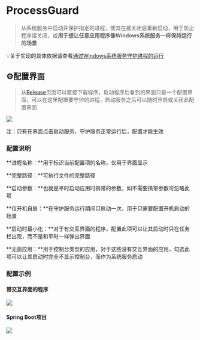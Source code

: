 # ProcessGuard

> 从系统服务中启动并保护指定的进程，使其在被关闭后重新启动，用于防止程序误关闭，或**用于想让任意应用程序像Windows系统服务一样保持运行的场景**

💡关于实现的具体依据请查看[通过Windows系统服务守护进程的运行](https://lambda.cyou/posts/Tips-5/)



## ⚙配置界面

> 从[Release](https://github.com/KamenRiderKuuga/ProcessGuard/releases)页面可以直接下载程序，启动程序后看到的界面只是一个配置界面，可以在这里配置要守护的进程，启动服务之后可以随时开启或关闭此配置界面

![](https://lambda.cyou/assets/img/processguard-2.PNG)

注：只有在界面点击启动服务，守护服务正常运行后，配置才能生效



### 配置说明

**进程名称：**用于标识当前配置项的名称，仅用于界面显示

**完整路径：**可执行文件的完整路径

**启动参数：**也就是平时启动应用时携带的参数，如不需要携带参数可忽略此项

**仅开机自启：**在守护服务运行期间只启动一次，用于只需要配置开机启动的场景

**启动时最小化：**对于有交互界面的程序，配置此项可以让其启动时只在任务栏出现，而不是和平时一样弹出界面

**无窗应用：**用于控制台类型的应用，对于这些没有交互界面的应用，勾选此项可以让其启动时完全不显示控制台，而作为系统服务启动



### 配置示例

#### 带交互界面的程序

![](https://lambda.cyou/assets/img/processguard-3.PNG)



#### Spring Boot项目

![](https://lambda.cyou/assets/img/processguard-4.PNG)
